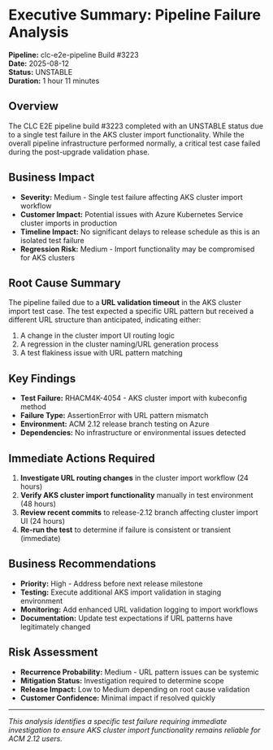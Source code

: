 # Executive Summary: Pipeline Failure Analysis
**Pipeline:** clc-e2e-pipeline Build #3223  
**Date:** 2025-08-12  
**Status:** UNSTABLE  
**Duration:** 1 hour 11 minutes  

## Overview
The CLC E2E pipeline build #3223 completed with an UNSTABLE status due to a single test failure in the AKS cluster import functionality. While the overall pipeline infrastructure performed normally, a critical test case failed during the post-upgrade validation phase.

## Business Impact
- **Severity:** Medium - Single test failure affecting AKS cluster import workflow
- **Customer Impact:** Potential issues with Azure Kubernetes Service cluster imports in production
- **Timeline Impact:** No significant delays to release schedule as this is an isolated test failure
- **Regression Risk:** Medium - Import functionality may be compromised for AKS clusters

## Root Cause Summary
The pipeline failed due to a **URL validation timeout** in the AKS cluster import test case. The test expected a specific URL pattern but received a different URL structure than anticipated, indicating either:
1. A change in the cluster import UI routing logic
2. A regression in the cluster naming/URL generation process
3. A test flakiness issue with URL pattern matching

## Key Findings
- **Test Failure:** RHACM4K-4054 - AKS cluster import with kubeconfig method
- **Failure Type:** AssertionError with URL pattern mismatch
- **Environment:** ACM 2.12 release branch testing on Azure
- **Dependencies:** No infrastructure or environmental issues detected

## Immediate Actions Required
1. **Investigate URL routing changes** in the cluster import workflow (24 hours)
2. **Verify AKS cluster import functionality** manually in test environment (48 hours)
3. **Review recent commits** to release-2.12 branch affecting cluster import UI (24 hours)
4. **Re-run the test** to determine if failure is consistent or transient (immediate)

## Business Recommendations
- **Priority:** High - Address before next release milestone
- **Testing:** Execute additional AKS import validation in staging environment
- **Monitoring:** Add enhanced URL validation logging to import workflows
- **Documentation:** Update test expectations if URL patterns have legitimately changed

## Risk Assessment
- **Recurrence Probability:** Medium - URL pattern issues can be systemic
- **Mitigation Status:** Investigation required to determine scope
- **Release Impact:** Low to Medium depending on root cause validation
- **Customer Confidence:** Minimal impact if resolved quickly

---
*This analysis identifies a specific test failure requiring immediate investigation to ensure AKS cluster import functionality remains reliable for ACM 2.12 users.*